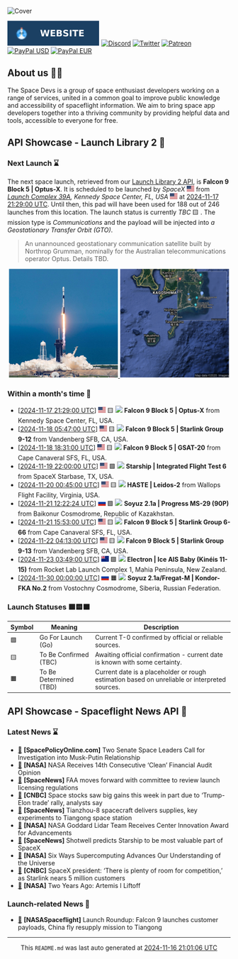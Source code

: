 ![Cover](https://raw.githubusercontent.com/TheSpaceDevs/Tutorials/main/assets/tsd_cover.png)


[![Website](https://raw.githubusercontent.com/TheSpaceDevs/Tutorials/e36b2c250ce7fcd4a801c1ed6cb1f9f9d031696b/assets/badge_tsd_website.svg)](https://thespacedevs.com/)
[![Discord](https://img.shields.io/badge/Discord-%237289DA.svg?style=for-the-badge&logo=discord&logoColor=white)](https://discord.gg/p7ntkNA)
[![Twitter](https://img.shields.io/badge/Twitter-%231DA1F2.svg?style=for-the-badge&logo=Twitter&logoColor=white)](https://twitter.com/TheSpaceDevs)
[![Patreon](https://img.shields.io/badge/Patreon-F96854?style=for-the-badge&logo=patreon&logoColor=white)](https://www.patreon.com/TheSpaceDevs)
[![PayPal USD](https://img.shields.io/badge/PayPal-00457C?style=for-the-badge&logo=paypal&logoColor=white&label=USD)](https://www.paypal.com/donate/?hosted_button_id=UCPX4EL6E9JFA)
[![PayPal EUR](https://img.shields.io/badge/PayPal-00457C?style=for-the-badge&logo=paypal&logoColor=white&label=EUR)](https://www.paypal.com/donate/?hosted_button_id=5S7MGGWJJBHL6)

## About us 🧑‍🚀
The Space Devs is a group of space enthusiast developers working on a range of
services, united in a common goal to improve public knowledge and accessibility
of spaceflight information. We aim to bring space app developers together into a
thriving community by providing helpful data and tools, accessible to everyone
for free.

## API Showcase - Launch Library 2 🚀

### Next Launch ⌛
The next space launch, retrieved from our
<a href="https://thespacedevs.com/llapi">Launch Library 2 API</a>, is
**Falcon 9 Block 5 | Optus-X**. It is scheduled to be launched by *SpaceX*
<img width="17" src="https://raw.githubusercontent.com/lipis/flag-icons/main/flags/4x3/us.svg" />
from *<a href="https://en.wikipedia.org/wiki/Kennedy_Space_Center_Launch_Complex_39#Launch_Pad_39A">Launch Complex 39A</a>, Kennedy Space Center, FL, USA*
<img width="17" src="https://raw.githubusercontent.com/lipis/flag-icons/main/flags/4x3/us.svg" />
at <a href="https://www.timeanddate.com/worldclock/fixedtime.html?iso=20241117T212900">2024-11-17 21:29:00 UTC</a>.  Until
then, this pad will have been used for 188
out of 246 launches from this location. The launch status is currently
*TBC* 🟨 . The mission type is
*Communications* and the payload will be injected
into *a Geostationary Transfer Orbit
(GTO)*.
<br>
<blockquote>
  An unannounced geostationary communication satellite built by Northrop Grumman, nominally for the Australian telecommunications operator Optus. Details TBD.
</blockquote>

<p float="left" align="center">
  <a href="https://en.wikipedia.org/wiki/Falcon_9" >
    <img alt="launch-image" width="49%" src="profile/cache/launch_image.png" />
  </a>
  <a href="https://www.google.com/maps?q=28.60822681,-80.60428186" >
    <img alt="pad-location" width="49%" src="profile/cache/new_pad_image.png"  />
  </a>
</p>

### Within a month's time 📅
- \[<a href="https://www.timeanddate.com/worldclock/fixedtime.html?iso=20241117T212900">2024-11-17 21:29:00 UTC</a>\]  <img width="17" src="https://raw.githubusercontent.com/lipis/flag-icons/main/flags/4x3/us.svg" /> 🟨  <a href="https://www.google.com/calendar/render?action=TEMPLATE&text=Falcon 9 Block 5 | Optus-X&location=Kennedy Space Center, FL, USA&dates=20241117T212900Z%2F20241117T232700Z"><img border="0" width="15" src="https://upload.wikimedia.org/wikipedia/commons/a/a5/Google_Calendar_icon_%282020%29.svg"></a> **Falcon 9 Block 5 | Optus-X** from Kennedy Space Center, FL, USA.
- \[<a href="https://www.timeanddate.com/worldclock/fixedtime.html?iso=20241118T054700">2024-11-18 05:47:00 UTC</a>\]  <img width="17" src="https://raw.githubusercontent.com/lipis/flag-icons/main/flags/4x3/us.svg" /> 🟨  <a href="https://www.google.com/calendar/render?action=TEMPLATE&text=Falcon 9 Block 5 | Starlink Group 9-12&location=Vandenberg SFB, CA, USA&dates=20241118T054700Z%2F20241118T094700Z"><img border="0" width="15" src="https://upload.wikimedia.org/wikipedia/commons/a/a5/Google_Calendar_icon_%282020%29.svg"></a> **Falcon 9 Block 5 | Starlink Group 9-12** from Vandenberg SFB, CA, USA.
- \[<a href="https://www.timeanddate.com/worldclock/fixedtime.html?iso=20241118T183100">2024-11-18 18:31:00 UTC</a>\]  <img width="17" src="https://raw.githubusercontent.com/lipis/flag-icons/main/flags/4x3/us.svg" /> 🟨  <a href="https://www.google.com/calendar/render?action=TEMPLATE&text=Falcon 9 Block 5 | GSAT-20&location=Cape Canaveral SFS, FL, USA&dates=20241118T183100Z%2F20241118T202000Z"><img border="0" width="15" src="https://upload.wikimedia.org/wikipedia/commons/a/a5/Google_Calendar_icon_%282020%29.svg"></a> **Falcon 9 Block 5 | GSAT-20** from Cape Canaveral SFS, FL, USA.
- \[<a href="https://www.timeanddate.com/worldclock/fixedtime.html?iso=20241119T220000">2024-11-19 22:00:00 UTC</a>\]  <img width="17" src="https://raw.githubusercontent.com/lipis/flag-icons/main/flags/4x3/us.svg" /> 🟩  <a href="https://www.google.com/calendar/render?action=TEMPLATE&text=Starship | Integrated Flight Test 6&location=SpaceX Starbase, TX, USA&dates=20241119T220000Z%2F20241119T223000Z"><img border="0" width="15" src="https://upload.wikimedia.org/wikipedia/commons/a/a5/Google_Calendar_icon_%282020%29.svg"></a> **Starship | Integrated Flight Test 6** from SpaceX Starbase, TX, USA.
- \[<a href="https://www.timeanddate.com/worldclock/fixedtime.html?iso=20241120T004500">2024-11-20 00:45:00 UTC</a>\]  <img width="17" src="https://raw.githubusercontent.com/lipis/flag-icons/main/flags/4x3/us.svg" /> 🟨  <a href="https://www.google.com/calendar/render?action=TEMPLATE&text=HASTE | Leidos-2&location=Wallops Flight Facility, Virginia, USA&dates=20241120T004500Z%2F20241120T060000Z"><img border="0" width="15" src="https://upload.wikimedia.org/wikipedia/commons/a/a5/Google_Calendar_icon_%282020%29.svg"></a> **HASTE | Leidos-2** from Wallops Flight Facility, Virginia, USA.
- \[<a href="https://www.timeanddate.com/worldclock/fixedtime.html?iso=20241121T122224">2024-11-21 12:22:24 UTC</a>\]  <img width="17" src="https://raw.githubusercontent.com/lipis/flag-icons/main/flags/4x3/ru.svg" /> 🟩  <a href="https://www.google.com/calendar/render?action=TEMPLATE&text=Soyuz 2.1a | Progress MS-29 (90P)&location=Baikonur Cosmodrome, Republic of Kazakhstan&dates=20241121T122224Z%2F20241121T122224Z"><img border="0" width="15" src="https://upload.wikimedia.org/wikipedia/commons/a/a5/Google_Calendar_icon_%282020%29.svg"></a> **Soyuz 2.1a | Progress MS-29 (90P)** from Baikonur Cosmodrome, Republic of Kazakhstan.
- \[<a href="https://www.timeanddate.com/worldclock/fixedtime.html?iso=20241121T155300">2024-11-21 15:53:00 UTC</a>\]  <img width="17" src="https://raw.githubusercontent.com/lipis/flag-icons/main/flags/4x3/us.svg" /> 🟨  <a href="https://www.google.com/calendar/render?action=TEMPLATE&text=Falcon 9 Block 5 | Starlink Group 6-66&location=Cape Canaveral SFS, FL, USA&dates=20241121T155300Z%2F20241121T195300Z"><img border="0" width="15" src="https://upload.wikimedia.org/wikipedia/commons/a/a5/Google_Calendar_icon_%282020%29.svg"></a> **Falcon 9 Block 5 | Starlink Group 6-66** from Cape Canaveral SFS, FL, USA.
- \[<a href="https://www.timeanddate.com/worldclock/fixedtime.html?iso=20241122T041300">2024-11-22 04:13:00 UTC</a>\]  <img width="17" src="https://raw.githubusercontent.com/lipis/flag-icons/main/flags/4x3/us.svg" /> 🟨  <a href="https://www.google.com/calendar/render?action=TEMPLATE&text=Falcon 9 Block 5 | Starlink Group 9-13&location=Vandenberg SFB, CA, USA&dates=20241122T041300Z%2F20241122T081300Z"><img border="0" width="15" src="https://upload.wikimedia.org/wikipedia/commons/a/a5/Google_Calendar_icon_%282020%29.svg"></a> **Falcon 9 Block 5 | Starlink Group 9-13** from Vandenberg SFB, CA, USA.
- \[<a href="https://www.timeanddate.com/worldclock/fixedtime.html?iso=20241123T034900">2024-11-23 03:49:00 UTC</a>\]  <img width="17" src="https://raw.githubusercontent.com/lipis/flag-icons/main/flags/4x3/nz.svg" /> 🟩  <a href="https://www.google.com/calendar/render?action=TEMPLATE&text=Electron | Ice AIS Baby (Kinéis 11-15)&location=Rocket Lab Launch Complex 1, Mahia Peninsula, New Zealand&dates=20241123T034900Z%2F20241123T034900Z"><img border="0" width="15" src="https://upload.wikimedia.org/wikipedia/commons/a/a5/Google_Calendar_icon_%282020%29.svg"></a> **Electron | Ice AIS Baby (Kinéis 11-15)** from Rocket Lab Launch Complex 1, Mahia Peninsula, New Zealand.
- \[<a href="https://www.timeanddate.com/worldclock/fixedtime.html?iso=20241130T000000">2024-11-30 00:00:00 UTC</a>\]  <img width="17" src="https://raw.githubusercontent.com/lipis/flag-icons/main/flags/4x3/ru.svg" /> 🟧  <a href="https://www.google.com/calendar/render?action=TEMPLATE&text=Soyuz 2.1a/Fregat-M | Kondor-FKA No.2&location=Vostochny Cosmodrome, Siberia, Russian Federation&dates=20241130T000000Z%2F20241130T000000Z"><img border="0" width="15" src="https://upload.wikimedia.org/wikipedia/commons/a/a5/Google_Calendar_icon_%282020%29.svg"></a> **Soyuz 2.1a/Fregat-M | Kondor-FKA No.2** from Vostochny Cosmodrome, Siberia, Russian Federation.


### Launch Statuses 🟩🟨🟧
<p align="center">
    <table class="tg">
    <thead>
      <tr>
        <th class="tg-0pky">Symbol</th>
        <th class="tg-0pky">Meaning</th>
        <th class="tg-0pky">Description</th>
      </tr>
    </thead>
    <tbody>
      <tr>
        <td class="tg-0pky">🟩</td>
        <td class="tg-0pky">Go For Launch (Go)</td>
        <td class="tg-0pky">Current T-0 confirmed by official or reliable sources.</td>
      </tr>
      <tr>
        <td class="tg-0pky">🟨</td>
        <td class="tg-0pky">To Be Confirmed (TBC)</td>
        <td class="tg-0pky">Awaiting official confirmation - current date is known with some certainty.</td>
      </tr>
      <tr>
        <td class="tg-0pky">🟧</td>
        <td class="tg-0pky">To Be Determined (TBD)</td>
        <td class="tg-0pky">Current date is a placeholder or rough estimation based on unreliable or interpreted sources.</td>
      </tr>
    </tbody>
    </table>
</p>

## API Showcase - Spaceflight News API 📰

### Latest News ⌛
- <a href="https://spacepolicyonline.com/news/two-senate-space-leaders-call-for-investigation-into-musk-putin-relationship/" >🔗</a> **[SpacePolicyOnline.com]** Two Senate Space Leaders Call for Investigation into Musk-Putin Relationship
- <a href="https://www.nasa.gov/news-release/nasa-receives-14th-consecutive-clean-financial-audit-opinion/" >🔗</a> **[NASA]** NASA Receives 14th Consecutive ‘Clean’ Financial Audit Opinion
- <a href="https://spacenews.com/faa-moves-forward-with-committee-to-review-launch-licensing-regulations/" >🔗</a> **[SpaceNews]** FAA moves forward with committee to review launch licensing regulations
- <a href="https://www.cnbc.com/2024/11/15/space-stocks-rally-trump-elon-trade.html" >🔗</a> **[CNBC]** Space stocks saw big gains this week in part due to ‘Trump-Elon trade’ rally, analysts say
- <a href="https://spacenews.com/tianzhou-8-spacecraft-delivers-supplies-key-experiments-to-tiangong-space-station/" >🔗</a> **[SpaceNews]** Tianzhou-8 spacecraft delivers supplies, key experiments to Tiangong space station
- <a href="https://www.nasa.gov/technology/goddard-tech/nasa-goddard-lidar-team-receives-center-innovation-award-for-advancements/" >🔗</a> **[NASA]** NASA Goddard Lidar Team Receives Center Innovation Award for Advancements
- <a href="https://spacenews.com/shotwell-predicts-starship-to-be-most-valuable-part-of-spacex/" >🔗</a> **[SpaceNews]** Shotwell predicts Starship to be most valuable part of SpaceX
- <a href="https://www.nasa.gov/general/six-ways-supercomputing-advances-our-understanding-of-the-universe/" >🔗</a> **[NASA]** Six Ways Supercomputing Advances Our Understanding of the Universe
- <a href="https://www.cnbc.com/2024/11/15/spacex-gwynne-shotwell-starlink-competition.html" >🔗</a> **[CNBC]** SpaceX president: ‘There is plenty of room for competition,’ as Starlink nears 5 million customers
- <a href="https://www.nasa.gov/image-article/two-years-ago-artemis-i-liftoff/" >🔗</a> **[NASA]** Two Years Ago: Artemis I Liftoff


### Launch-related News 🚀

- <a href="https://www.nasaspaceflight.com/2024/11/launch-roundup-111124/" >🔗</a> **[NASASpaceflight]** Launch Roundup: Falcon 9 launches customer payloads, China fly resupply mission to Tiangong


<hr>
  <div align="center">
  This <code>README.md</code> was last auto generated at <a href="https://www.timeanddate.com/worldclock/fixedtime.html?iso=20241116T210106">2024-11-16 21:01:06 UTC</a>
  <br>
  <!-- <a href="https://medium.com/@g.h.garrett" target="_blank">Learn to add space launches to your profile here!</a> -->
</div>